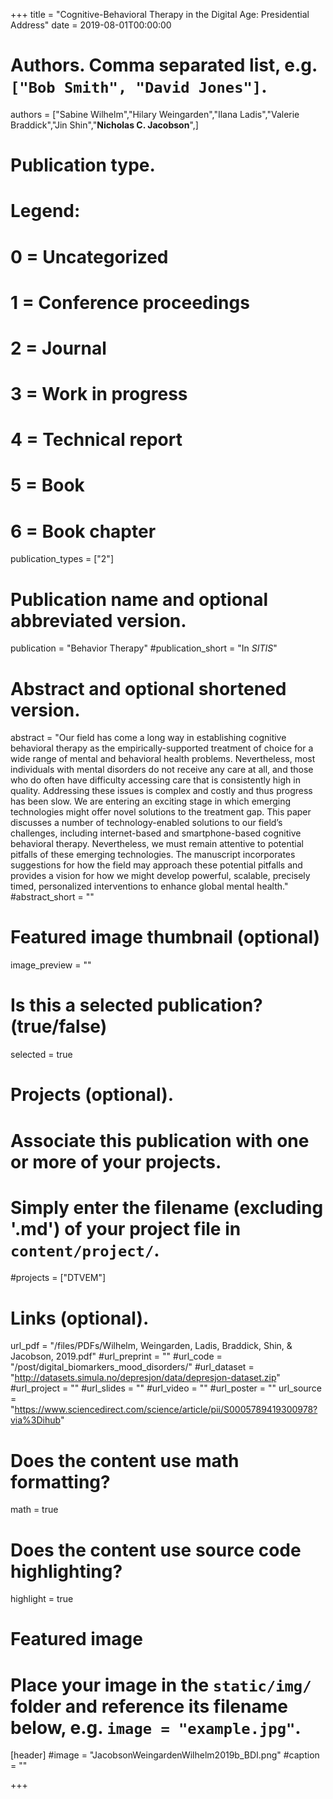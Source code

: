 +++
title = "Cognitive-Behavioral Therapy in the Digital Age: Presidential Address"
date = 2019-08-01T00:00:00

# Authors. Comma separated list, e.g. `["Bob Smith", "David Jones"]`.
authors = ["Sabine Wilhelm","Hilary Weingarden","Ilana Ladis","Valerie Braddick","Jin Shin","**Nicholas C. Jacobson**",]

# Publication type.
# Legend:
# 0 = Uncategorized
# 1 = Conference proceedings
# 2 = Journal
# 3 = Work in progress
# 4 = Technical report
# 5 = Book
# 6 = Book chapter
publication_types = ["2"]

# Publication name and optional abbreviated version.
publication = "Behavior Therapy"
#publication_short = "In *SITIS*"

# Abstract and optional shortened version.
abstract = "Our field has come a long way in establishing cognitive behavioral therapy as the empirically-supported treatment of choice for a wide range of mental and behavioral health problems. Nevertheless, most individuals with mental disorders do not receive any care at all, and those who do often have difficulty accessing care that is consistently high in quality. Addressing these issues is complex and costly and thus progress has been slow. We are entering an exciting stage in which emerging technologies might offer novel solutions to the treatment gap. This paper discusses a number of technology-enabled solutions to our field’s challenges, including internet-based and smartphone-based cognitive behavioral therapy. Nevertheless, we must remain attentive to potential pitfalls of these emerging technologies. The manuscript incorporates suggestions for how the field may approach these potential pitfalls and provides a vision for how we might develop powerful, scalable, precisely timed, personalized interventions to enhance global mental health."
#abstract_short = ""

# Featured image thumbnail (optional)
image_preview = ""

# Is this a selected publication? (true/false)
selected = true

# Projects (optional).
#   Associate this publication with one or more of your projects.
#   Simply enter the filename (excluding '.md') of your project file in `content/project/`.
#projects = ["DTVEM"]

# Links (optional).
url_pdf = "/files/PDFs/Wilhelm, Weingarden, Ladis, Braddick, Shin, & Jacobson, 2019.pdf"
#url_preprint = ""
#url_code = "/post/digital_biomarkers_mood_disorders/"
#url_dataset = "http://datasets.simula.no/depresjon/data/depresjon-dataset.zip"
#url_project = ""
#url_slides = ""
#url_video = ""
#url_poster = ""
url_source = "https://www.sciencedirect.com/science/article/pii/S0005789419300978?via%3Dihub"

# Does the content use math formatting?
math = true

# Does the content use source code highlighting?
highlight = true

# Featured image
# Place your image in the `static/img/` folder and reference its filename below, e.g. `image = "example.jpg"`.
[header]
#image = "JacobsonWeingardenWilhelm2019b_BDI.png"
#caption = ""

+++
